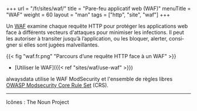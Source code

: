 +++
url = "/fr/sites/waf/"
title = "Pare-feu applicatif web (WAF)"
menuTitle = "WAF"
weight = 60
layout = "man"
tags = ["http", "site", "waf"]
+++

Un [WAF](https://fr.wikipedia.org/wiki/Web_application_firewall) exa­mine chaque requête HTTP pour protéger les applications web face à différents vecteurs d'attaques pour minimiser les infections. Il peut les auto­ri­ser à tran­si­ter jus­qu’à l’ap­pli­ca­tion, ou les blo­quer, aler­ter, consi­gner si elles sont jugées mal­veillantes.

{{< fig "waf.fr.png" "Parcours d’une requête HTTP face à un WAF" >}}

- [Utiliser le WAF]({{< ref "sites/waf/use-waf" >}})

alwaysdata utilise le WAF ModSecurity et l'ensemble de règles libres [OWASP Modsecurity Core Rule Set](https://coreruleset.org/) (CRS).

---
Icônes : The Noun Project
